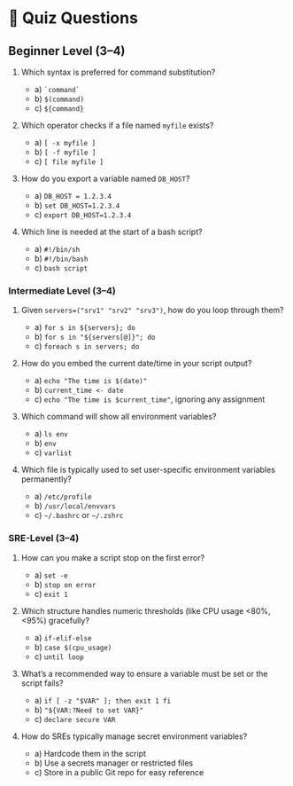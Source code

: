 
# 📝 **Quiz Questions**

## **Beginner Level (3–4)**

1. Which syntax is preferred for command substitution?
   - a) `` `command` ``  
   - b) `$(command)`  
   - c) `${command}`  

2. Which operator checks if a file named `myfile` exists?
   - a) `[ -x myfile ]`  
   - b) `[ -f myfile ]`  
   - c) `[ file myfile ]`  

3. How do you export a variable named `DB_HOST`?
   - a) `DB_HOST = 1.2.3.4`
   - b) `set DB_HOST=1.2.3.4`
   - c) `export DB_HOST=1.2.3.4`

4. Which line is needed at the start of a bash script?
   - a) `#!/bin/sh`
   - b) `#!/bin/bash`
   - c) `bash script`

### **Intermediate Level (3–4)**

1. Given `servers=("srv1" "srv2" "srv3")`, how do you loop through them?
   - a) `for s in ${servers}; do`
   - b) `for s in "${servers[@]}"; do`
   - c) `foreach s in servers; do`

2. How do you embed the current date/time in your script output?
   - a) `echo "The time is $(date)"`
   - b) `current_time <- date`
   - c) `echo "The time is $current_time"`, ignoring any assignment

3. Which command will show all environment variables?
   - a) `ls env`
   - b) `env`
   - c) `varlist`

4. Which file is typically used to set user-specific environment variables permanently?
   - a) `/etc/profile`
   - b) `/usr/local/envvars`
   - c) `~/.bashrc` or `~/.zshrc`

### **SRE-Level (3–4)**

1. How can you make a script stop on the first error?
   - a) `set -e`
   - b) `stop on error`
   - c) `exit 1`

2. Which structure handles numeric thresholds (like CPU usage <80%, <95%) gracefully?
   - a) `if-elif-else`
   - b) `case $(cpu_usage)`
   - c) `until loop`

3. What’s a recommended way to ensure a variable must be set or the script fails?
   - a) `if [ -z "$VAR" ]; then exit 1 fi`
   - b) `"${VAR:?Need to set VAR}"`
   - c) `declare secure VAR`

4. How do SREs typically manage secret environment variables?
   - a) Hardcode them in the script
   - b) Use a secrets manager or restricted files
   - c) Store in a public Git repo for easy reference
